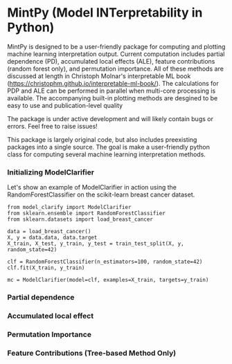 # MintPy (Model INTerpretability in Python) 

MintPy is designed to be a user-friendly package for computing and plotting machine learning interpretation output. Current computation includes partial dependence (PD), accumulated local effects (ALE), feature contributions (random forest only), and permutation importance. All of these methods are discussed at length in Christoph Molnar's interpretable ML book (https://christophm.github.io/interpretable-ml-book/). The calculations for PDP and ALE can be performed in parallel when multi-core processing is available. The accompanying built-in plotting methods are desgined to be easy to use and publication-level quality 

The package is under active development and will likely contain bugs or errors. Feel free to raise issues!

This package is largely original code, but also includes preexisting packages into a single source. The goal is make a user-friendly python class for computing several machine learning interpretation methods. 

### Initializing ModelClarifier
Let's show an example of ModelClarifier in action using the RandomForestClassifier on the scikit-learn breast cancer dataset. 
```
from model_clarify import ModelClarifier
from sklearn.ensemble import RandomForestClassifier
from sklearn.datasets import load_breast_cancer

data = load_breast_cancer()
X, y = data.data, data.target
X_train, X_test, y_train, y_test = train_test_split(X, y, random_state=42)

clf = RandomForestClassifier(n_estimators=100, random_state=42)
clf.fit(X_train, y_train)

mc = ModelClarifier(model=clf, examples=X_train, targets=y_train)
```
### Partial dependence 

### Accumulated local effect 

### Permutation Importance 

### Feature Contributions (Tree-based Method Only)


